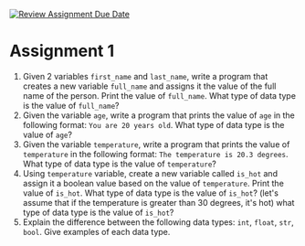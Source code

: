 [![Review Assignment Due Date](https://classroom.github.com/assets/deadline-readme-button-22041afd0340ce965d47ae6ef1cefeee28c7c493a6346c4f15d667ab976d596c.svg)](https://classroom.github.com/a/EgsWxGsu)
# Assignment 1


1. Given 2 variables `first_name` and `last_name`, write a program that creates a new variable `full_name` and assigns it the value of the full name of the person. Print the value of `full_name`. What type of data type is the value of `full_name`?
2. Given the variable `age`, write a program that prints the value of `age` in the following format: `You are 20 years old`. What type of data type is the value of `age`?
3. Given the variable `temperature`, write a program that prints the value of `temperature` in the following format: `The temperature is 20.3 degrees`. What type of data type is the value of `temperature`?
4. Using `temperature` variable, create a new variable called `is_hot` and assign it a boolean value based on the value of `temperature`. Print the value of `is_hot`. What type of data type is the value of `is_hot`? (let's assume that if the temperature is greater than 30 degrees, it's hot) what type of data type is the value of `is_hot`?
5. Explain the difference between the following data types: `int`, `float`, `str`, `bool`. Give examples of each data type.
